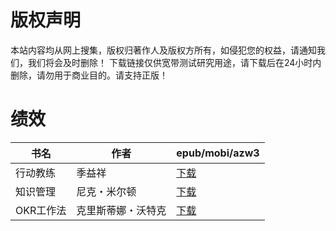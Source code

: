 # 版权声明

本站内容均从网上搜集，版权归著作人及版权方所有，如侵犯您的权益，请通知我们，我们将会及时删除！ 下载链接仅供宽带测试研究用途，请下载后在24小时内删除，请勿用于商业目的。请支持正版！

# 绩效

| 书名 | 作者 | epub/mobi/azw3 |
| --- | --- | --- |
| 行动教练 | 季益祥 | [下载](https://url89.ctfile.com/f/31084289-1356999400-98dabd?p=8866) |
| 知识管理 | 尼克・米尔顿 | [下载](https://url89.ctfile.com/f/31084289-1357030318-1dd6c3?p=8866) |
| OKR工作法 | 克里斯蒂娜・沃特克 | [下载](https://url89.ctfile.com/f/31084289-1357016293-dc135c?p=8866) |

